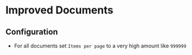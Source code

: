 # Improved Documents

## Configuration

* For all documents set `Items per page` to a very high amount like `999999`
